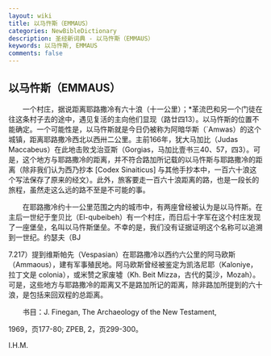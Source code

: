 ```yaml
---
layout: wiki
title: 以马忤斯（EMMAUS）
categories: NewBibleDictionary
description: 圣经新词典 - 以马忤斯（EMMAUS）
keywords: 以马忤斯, EMMAUS
comments: false
---
```


## 以马忤斯（EMMAUS）

　　一个村庄，据说距离耶路撒冷有六十浪（十一公里）；*革流巴和另一个门徒在往这条村子去的途中，遇见复活的主向他们显现（路廿四13）。以马忤斯的位置不能确定。一个可能性是，以马忤斯就是今日仍被称为阿暗华斯（`Amwas）的这个城镇，距离耶路撒冷西北以西卅二公里。主前166年，犹大马加比（Judas Maccabeus）在此地击败戈治亚斯（Gorgias，马加比壹书三40、57，四3）。可是，这个地方与耶路撒冷的距离，并不符合路加所记载的以马忤斯与耶路撒冷的距离（除非我们认为西乃抄本 [Codex Sinaiticus] 与其他手抄本中，一百六十浪这个写法保存了原来的经文）。此外，旅客要走一百六十浪距离的路，也是一段长的旅程，虽然走这么远的路不至是不可能的事。

　　在耶路撒冷约十一公里范围之内的城市中，有两座曾经被认为是以马忤斯。在主后一世纪于奎贝比（El-qubeibeh）有一个村庄，而日后十字军在这个村庄发现了一座堡垒，名叫以马忤斯堡垒。不幸的是，我们没有证据证明这个名称可以追溯到一世纪。约瑟夫（BJ

7.217）提到维斯帕先（Vespasian）在耶路撒冷以西约六公里的阿马欧斯（Ammaous），建有军事殖民地。阿马欧斯曾经被鉴定为凯洛尼耶（Kaloniye，拉丁文是 colonia），或米赞之家废墟（Kh. Beit Mizza，古代的莫沙，Mozah）。可是，这些地方与耶路撒冷的距离又不是路加所记的距离，除非路加所提到的六十浪，是包括来回双程的总距离。

　　书目：J. Finegan, The Archaeology of the New Testament,

1969，页177-80; ZPEB, 2，页299-300。

I.H.M.








